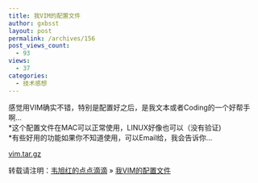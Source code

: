 ```yaml
---
title: 我VIM的配置文件
author: gxbsst
layout: post
permalink: /archives/156
post_views_count:
  - 93
views:
  - 37
categories:
  - 技术感想
---
```

感觉用VIM确实不错，特别是配置好之后，是我文本或者Coding的一个好帮手啊&#8230;  
*这个配置文件在MAC可以正常使用，LINUX好像也可以（没有验证)  
*有些好用的功能如果你不知道使用，可以Email给，我会告诉你&#8230;

[vim.tar.gz][1]

转载请注明：[韦旭红的点点滴滴][2] &raquo; [我VIM的配置文件][3]

 [1]: http://www.weixuhong.com/content/uploads/2008/07/vim.tar.gz
 [2]: http://www.weixuhong.com
 [3]: http://www.weixuhong.com/archives/156